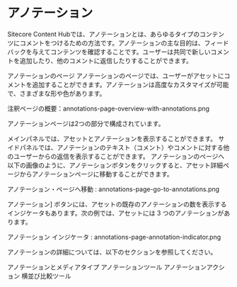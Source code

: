 # アノテーション

Sitecore Content Hubでは、アノテーションとは、あらゆるタイプのコンテンツにコメントをつけるための方法です。アノテーションの主な目的は、フィードバックを与えてコンテンツを確認することです。ユーザーは共同で新しいコメントを追加したり、他のコメントに返信したりすることができます。

アノテーションのページ
アノテーションのページでは、ユーザーがアセットにコメントを追加することができます。アノテーションは高度なカスタマイズが可能で、さまざまな形や色があります。

注釈ページの概要：annotations-page-overview-with-annotations.png

アノテーションページは2つの部分で構成されています。

メインパネルでは、アセットとアノテーションを表示することができます。
サイドパネルでは、アノテーションのテキスト（コメント）やコメントに対する他のユーザーからの返信を表示することができます。
アノテーションのページへ
以下の画像のように、アノテーションボタンをクリックすると、アセット詳細ページからアノテーションページに移動することができます。

アノテーション・ページへ移動 : annotations-page-go-to-annotations.png

アノテーション] ボタンには、アセットの既存のアノテーションの数を表示するインジケータもあります。次の例では、アセットには 3 つのアノテーションがあります。

アノテーション インジケータ : annotations-page-annotation-indicator.png

アノテーションの詳細については、以下のセクションを参照してください。

アノテーションとメディアタイプ
アノテーションツール
アノテーションアクション
横並び比較ツール
